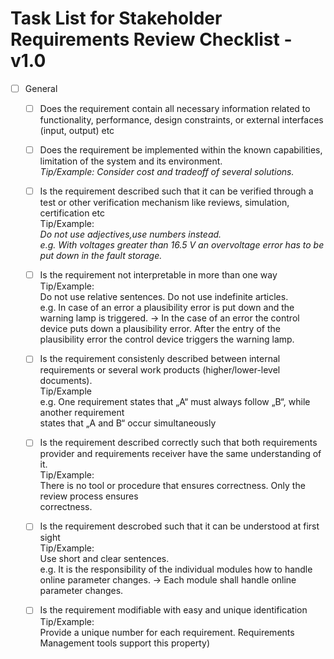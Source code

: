 # Task List for Stakeholder Requirements Review Checklist - v1.0

- [ ] General

  - [ ] Does the requirement contain all necessary information related to functionality, performance, design constraints, or external interfaces (input, output) etc

  - [ ] Does the requirement be implemented within the known capabilities, limitation of the system and its environment.<br />
<em>Tip/Example: Consider cost and tradeoff of several solutions.</em>

  - [ ] Is the requirement described such that it can be verified through a test or other verification mechanism like reviews, simulation, certification etc<br />
Tip/Example:<br />
<em>Do not use adjectives,use numbers instead.<br />
e.g. With voltages greater than 16.5 V an overvoltage error has to be put down in the fault storage.</em>

  - [ ] Is the requirement not interpretable in more than one way<br />
Tip/Example:<br />
Do not use relative sentences. Do not use indefinite articles.<br />
e.g. In case of an error a plausibility error is put down and the warning lamp is triggered. -&gt; In the case of an error the control device puts down a plausibility error. After the entry of the plausibility error the control device triggers the warning lamp.

  - [ ] Is the requirement consistenly described between internal requirements or several work products (higher/lower-level documents).<br />
Tip/Example<br />
e.g. One requirement states that &bdquo;A&ldquo; must always follow &bdquo;B&ldquo;, while another requirement<br />
states that &bdquo;A and B&ldquo; occur simultaneously

  - [ ] Is the requirement described correctly such that both requirements provider and requirements receiver have the same understanding of it.<br />
Tip/Example:<br />
There is no tool or procedure that ensures correctness. Only the review process ensures<br />
correctness.

  - [ ] Is the requirement descrobed such that it can be understood at first sight<br />
Tip/Example:<br />
Use short and clear sentences.<br />
e.g. It is the responsibility of the individual modules how to handle online parameter changes. -&gt; Each module shall handle online parameter changes.

  - [ ] Is the requirement modifiable with easy and unique identification<br />
Tip/Example:<br />
Provide a unique number for each requirement. Requirements Management tools support this property)

